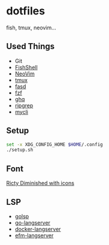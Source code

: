 # dotfiles

fish, tmux, neovim...

## Used Things

* Git
* [FishShell](https://github.com/fish-shell/fish-shell)
* [NeoVim](https://github.com/neovim/neovim)
* [tmux](https://github.com/tmux/tmux)
* [fasd](https://github.com/clvv/fasd)
* [fzf](https://github.com/junegunn/fzf)
* [ghq](https://github.com/motemen/ghq)
* [ripgrep](https://github.com/BurntSushi/ripgrep)
* [mycli](https://github.com/dbcli/mycli)

## Setup

```bash
set -x XDG_CONFIG_HOME $HOME/.config
./setup.sh
```

## Font

[Ricty Diminished with icons](https://github.com/iij/fontmerger/tree/master/sample)

## LSP

* [golsp](https://github.com/saibing/tools)
* [go-langserver](https://github.com/sourcegraph/go-langserver)
* [docker-langserver](https://github.com/rcjsuen/dockerfile-language-server-nodejs)
* [efm-langserver](https://github.com/mattn/efm-langserver)
